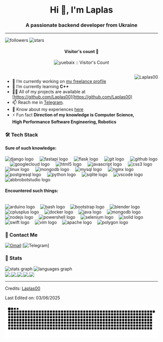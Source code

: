 <h1 align="center">Hi 👋, I'm Laplas</h1>
<h3 align="center">A passionate backend developer from Ukraine</h3>

---

![followers](https://img.shields.io/github/followers/Laplas00?style=social)
![stars](https://img.shields.io/github/stars/Laplas00?style=social)

<h4 align="center">Visitor's count 👀</h4>
<p align="center"><img src="https://profile-counter.glitch.me/{Laplas00}/count.svg" alt="yuebaix :: Visitor's Count" /></p>
<br/>
<img align="right" height="220px" src="https://avatars.githubusercontent.com/u/61288992?v=4" alt="Laplas00" />

- 🔭 I’m currently working on [my freelance profile]()
- 🌱 I’m currently learning **C++**
- 👨‍💻 All of my projects are available at [https://github.com/Laplas00](https://github.com/Laplas00)
- 📫 Reach me in [Telegram]( **t.me/LaplasRouse**).
- 📄 Know about my experiences [here](https://res.cloudinary.com/upwork-fp/image/upload/v1744341886/profile/portfolio/1910484735327034230/ilkubi4dyk4mgkngsqnp.pdf)
- ⚡ Fun fact **Direction of my knowledge is Computer Science, High Performance Software Engineering, Robotics**

### 🛠 Tech Stack

#### Sure of such knowledge:

<div align="left">
  <img src="https://skillicons.dev/icons?i=django" height="40" alt="django logo"  />
  <img width="12" />
  <img src="https://skillicons.dev/icons?i=fastapi" height="40" alt="fastapi logo"  />
  <img width="12" />
  <img src="https://skillicons.dev/icons?i=flask" height="40" alt="flask logo"  />
  <img width="12" />
  <img src="https://skillicons.dev/icons?i=git" height="40" alt="git logo"  />
  <img width="12" />
  <img src="https://skillicons.dev/icons?i=github" height="40" alt="github logo"  />
  <img width="12" />
  <img src="https://skillicons.dev/icons?i=gcp" height="40" alt="googlecloud logo"  />
  <img width="12" />
  <img src="https://skillicons.dev/icons?i=html" height="40" alt="html5 logo"  />
  <img width="12" />
  <img src="https://skillicons.dev/icons?i=js" height="40" alt="javascript logo"  />
  <img width="12" />
  <img src="https://skillicons.dev/icons?i=css" height="40" alt="css3 logo"  />
  <img width="12" />
  <img src="https://skillicons.dev/icons?i=linux" height="40" alt="linux logo"  />
  <img width="12" />
  <img src="https://skillicons.dev/icons?i=mongodb" height="40" alt="mongodb logo"  />
  <img width="12" />
  <img src="https://skillicons.dev/icons?i=mysql" height="40" alt="mysql logo"  />
  <img width="12" />
  <img src="https://skillicons.dev/icons?i=nginx" height="40" alt="nginx logo"  />
  <img width="12" />
  <img src="https://skillicons.dev/icons?i=postgres" height="40" alt="postgresql logo"  />
  <img width="12" />
  <img src="https://skillicons.dev/icons?i=py" height="40" alt="python logo"  />
  <img width="12" />
  <img src="https://skillicons.dev/icons?i=sqlite" height="40" alt="sqlite logo"  />
  <img width="12" />
  <img src="https://skillicons.dev/icons?i=vscode" height="40" alt="vscode logo"  />
  <img width="12" />
  <img src="https://skillicons.dev/icons?i=bots" height="40" alt="abbrobotstudio logo"  />
</div>

#### Encountered such things:
<br clear="both">
<div align="left">
  <img src="https://cdn.jsdelivr.net/gh/devicons/devicon/icons/arduino/arduino-original.svg" height="40" alt="arduino logo"  />
  <img width="10" />
  <img src="https://skillicons.dev/icons?i=bash" height="40" alt="bash logo"  />
  <img width="10" />
  <img src="https://skillicons.dev/icons?i=bootstrap" height="40" alt="bootstrap logo"  />
  <img width="10" />
  <img src="https://skillicons.dev/icons?i=blender" height="40" alt="blender logo"  />
  <img width="10" />
  <img src="https://skillicons.dev/icons?i=cpp" height="40" alt="cplusplus logo"  />
  <img width="10" />
  <img src="https://skillicons.dev/icons?i=docker" height="40" alt="docker logo"  />
  <img width="10" />
  <img src="https://skillicons.dev/icons?i=java" height="40" alt="java logo"  />
  <img width="10" />
  <img src="https://skillicons.dev/icons?i=mongodb" height="40" alt="mongodb logo"  />
  <img width="10" />
  <img src="https://skillicons.dev/icons?i=nodejs" height="40" alt="nodejs logo"  />
  <img width="10" />
  <img src="https://skillicons.dev/icons?i=powershell" height="40" alt="powershell logo"  />
  <img width="10" />
  <img src="https://skillicons.dev/icons?i=selenium" height="40" alt="selenium logo"  />
  <img width="10" />
  <img src="https://skillicons.dev/icons?i=solidjs" height="40" alt="solid logo"  />
  <img width="10" />
  <img src="https://skillicons.dev/icons?i=swift" height="40" alt="swift logo"  />
  <img width="10" />
  <img src="https://skillicons.dev/icons?i=vim" height="40" alt="vim logo"  />
  <img width="10" />
  <img src="https://cdn.jsdelivr.net/gh/devicons/devicon/icons/apache/apache-original.svg" height="40" alt="apache logo"  />
  <img width="10" />
  <img src="https://cdn.jsdelivr.net/gh/devicons/devicon/icons/polygon/polygon-original.svg" height="40" alt="polygon logo"  />
</div>

### 💬 Contact Me

[![Gmail](https://img.shields.io/badge/-laplas.rouse@gmail.com-c14438?style=for-the-badge&logo=Gmail&logoColor=white)](mailto:laplas.rouse@gmail.com)
[![Telegram](https://t.me/LaplasRouse)]


### 🚦 Stats


<div align="left">
  <img src="https://github-readme-stats.vercel.app/api?username=Laplas00&hide_title=true&hide_rank=false&show_icons=true&include_all_commits=true&count_private=true&disable_animations=true&theme=dark&locale=en&hide_border=true&order=1" height="150" alt="stats graph"  />
  <img src="https://github-readme-stats.vercel.app/api/top-langs?username=Laplas00&locale=en&hide_title=true&layout=compact&card_width=320&langs_count=6&theme=dark&hide_border=true&order=2" height="150" alt="languages graph"  />
</div>

<div>
  <a href="https://github.com/Laplas00/security-labs">
    <img align="center" src="https://github-readme-stats.vercel.app/api/pin/?username=Laplas00&repo=security-labs&theme=dark&hide_border=true&order=2" />
  </a>
  <a href="https://github.com/Laplas00/WalletTester">
    <img align="center" src="https://github-readme-stats.vercel.app/api/pin/?username=Laplas00&repo=WalletTester&theme=dark&hide_border=true&order=2" />
  </a>
  <a href="https://github.com/Laplas00/Post-geneartor">
    <img align="center" src="https://github-readme-stats.vercel.app/api/pin/?username=Laplas00&repo=Post-geneartor&theme=dark&hide_border=true&order=2" />
  </a>
  <a href="https://github.com/Laplas00/Faswt">
    <img align="center" src="https://github-readme-stats.vercel.app/api/pin/?username=Laplas00&repo=Faswt&theme=dark&hide_border=true&order=2" />
  </a>
  <a href="https://github.com/Laplas00/FinanceAssistance">
    <img align="center" src="https://github-readme-stats.vercel.app/api/pin/?username=Laplas00&repo=FinanceAssistance&theme=dark&hide_border=true&order=2" />
  </a>
</div>

-----
Credits: [Laplas00](https://github.com/Laplas00)

Last Edited on: 03/06/2025


<img src="https://raw.githubusercontent.com/Laplas00/Laplas00/output/snake.svg" alt="Snake animation" />
